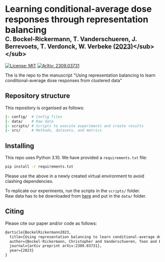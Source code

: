 # Learning conditional-average dose responses through representation balancing </br><sub><sub>C. Bockel-Rickermann, T. Vanderschueren, J. Berrevoets, T. Verdonck, W. Verbeke [(2023)]([https://arxiv.org/pdf/2309.03731](https://arxiv.org/pdf/2309.03731))</sub></sub>

[![License: MIT](https://img.shields.io/badge/License-MIT-blue.svg)](https://opensource.org/licenses/MIT) [![ArXiv: 2309.03731](https://img.shields.io/badge/Paper-Arxiv-red)](https://arxiv.org/pdf/2309.03731)

The is the repo to the manuscript "Using representation balancing to learn conditional-average dose responses from clustered data"

## Repository structure
This repository is organised as follows:
```bash
|- config/  # Config files
|- data/    # Raw data
|- scripts/ # Scripts to execute experiments and create results
|- src/     # Methods, datasets, and metrics
```

## Installing
This repo uses Python 3.10. We have provided a `requirements.txt` file:
```bash
pip install -r requirements.txt
```
Please use the above in a newly created virtual environment to avoid clashing dependencies.

To replicate our experiments, run the scripts in the `scripts/` folder.  
Raw data has to be downloaded from [here](https://www.dropbox.com/scl/fo/9vwoxongw1b2727mkyg6u/AEhZlwyKQeZ572UHymQK82w?rlkey=38bz6fchgsji86ks7a91810gv&st=erqpa4f0&dl=0) and put in the `data/` folder.  

## Citing
Please cite our paper and/or code as follows:

```tex
@article{BockelRickermann2023,
  title={Using representation balancing to learn conditional-average dose responses from clustered data},
  author={Bockel-Rickermann, Christopher and Vanderschueren, Toon and Berrevoets, Jeroen and Verdonck, Tim and Verbeke, Wouter},
  journal={arXiv preprint arXiv:2309.03731},
  year={2023}
}
```
